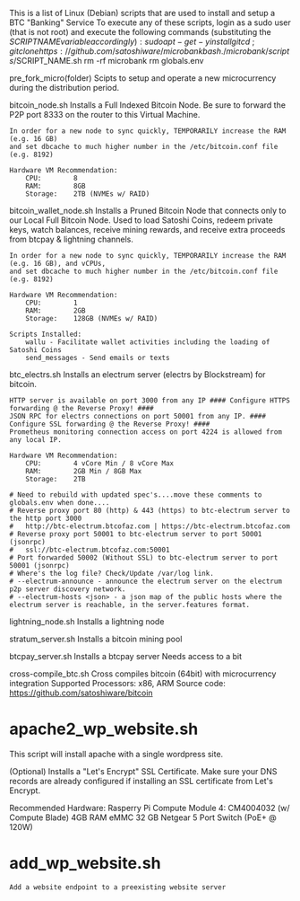 This is a list of Linux (Debian) scripts that are used to install and setup a BTC "Banking" Service
To execute any of these scripts, login as a sudo user (that is not root) and execute the following commands (substituting the $SCRIPT NAME variable accordingly):
    sudo apt-get -y install git
    cd ~; git clone https://github.com/satoshiware/microbank
    bash ./microbank/scripts/$SCRIPT_NAME.sh
    rm -rf microbank
    rm globals.env

pre_fork_micro(folder)
    Scipts to setup and operate a new microcurrency during the distribution period.

bitcoin_node.sh
    Installs a Full Indexed Bitcoin Node.
    Be sure to forward the P2P port 8333 on the router to this Virtual Machine.

    In order for a new node to sync quickly, TEMPORARILY increase the RAM (e.g. 16 GB)
    and set dbcache to much higher number in the /etc/bitcoin.conf file (e.g. 8192)

    Hardware VM Recommendation:
        CPU:        8
        RAM:        8GB
        Storage:    2TB (NVMEs w/ RAID)

bitcoin_wallet_node.sh
    Installs a Pruned Bitcoin Node that connects only to our Local Full Bitcoin Node.
    Used to load Satoshi Coins, redeem private keys, watch balances, receive mining rewards,
    and receive extra proceeds from btcpay & lightning channels.

    In order for a new node to sync quickly, TEMPORARILY increase the RAM (e.g. 16 GB), and vCPUs,
    and set dbcache to much higher number in the /etc/bitcoin.conf file (e.g. 8192)

    Hardware VM Recommendation:
        CPU:        1
        RAM:        2GB
        Storage:    128GB (NVMEs w/ RAID)

    Scripts Installed:
        wallu - Facilitate wallet activities including the loading of Satoshi Coins
        send_messages - Send emails or texts

btc_electrs.sh
    Installs an electrum server (electrs by Blockstream) for bitcoin.

    HTTP server is available on port 3000 from any IP #### Configure HTTPS forwarding @ the Reverse Proxy! ####
    JSON RPC for electrs connections on port 50001 from any IP. #### Configure SSL forwarding @ the Reverse Proxy! ####
    Prometheus monitoring connection access on port 4224 is allowed from any local IP.

    Hardware VM Recommendation:
        CPU:        4 vCore Min / 8 vCore Max
        RAM:        2GB Min / 8GB Max
        Storage:    2TB

    # Need to rebuild with updated spec's....move these comments to globals.env when done....
    # Reverse proxy port 80 (http) & 443 (https) to btc-electrum server to the http port 3000
    #   http://btc-electrum.btcofaz.com | https://btc-electrum.btcofaz.com
    # Reverse proxy port 50001 to btc-electrum server to port 50001 (jsonrpc)
    #   ssl://btc-electrum.btcofaz.com:50001
    # Port forwarded 50002 (Without SSL) to btc-electrum server to port 50001 (jsonrpc)
    # Where's the log file? Check/Update /var/log link.
    # --electrum-announce - announce the electrum server on the electrum p2p server discovery network.
    # --electrum-hosts <json> - a json map of the public hosts where the electrum server is reachable, in the server.features format.

lightning_node.sh
    Installs a lightning node

stratum_server.sh
    Installs a bitcoin mining pool

btcpay_server.sh
    Installs a btcpay server
    Needs access to a bit

cross-compile_btc.sh
    Cross compiles bitcoin (64bit) with microcurrency integration
    Supported Processors: x86, ARM
    Source code: https://github.com/satoshiware/bitcoin

# apache2_wp_website.sh
This script will install apache with a single wordpress site.

(Optional) Installs a "Let's Encrypt" SSL Certificate.
Make sure your DNS records are already configured if installing an SSL certificate from Let's Encrypt.

Recommended Hardware:
    Rasperry Pi Compute Module 4: CM4004032 (w/ Compute Blade)
    4GB RAM
    eMMC 32 GB
    Netgear 5 Port Switch (PoE+ @ 120W)

# add_wp_website.sh
    Add a website endpoint to a preexisting website server
